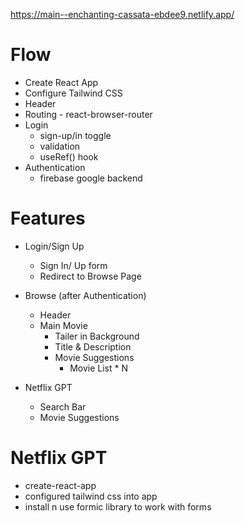 https://main--enchanting-cassata-ebdee9.netlify.app/
# Flow
- Create React App
- Configure Tailwind CSS
- Header
- Routing - react-browser-router
- Login
  - sign-up/in toggle
  - validation
  - useRef() hook
- Authentication
  - firebase google backend


# Features

- Login/Sign Up
    - Sign In/ Up form
    - Redirect to Browse Page

- Browse (after Authentication)
    - Header
    - Main Movie
        - Tailer in Background
        - Title & Description
        - Movie Suggestions 
            - Movie List * N

- Netflix GPT
    - Search Bar
    - Movie Suggestions

# Netflix GPT

- create-react-app
- configured tailwind css into app
- install n use formic library to work with forms
